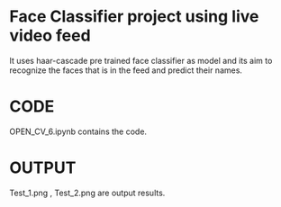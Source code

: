 # Face Classifier project using live video feed
It uses haar-cascade pre trained face classifier as model and its aim to recognize the faces that is in the feed and predict their names.

# CODE
OPEN_CV_6.ipynb contains the code.

# OUTPUT
Test_1.png , Test_2.png are output results.

